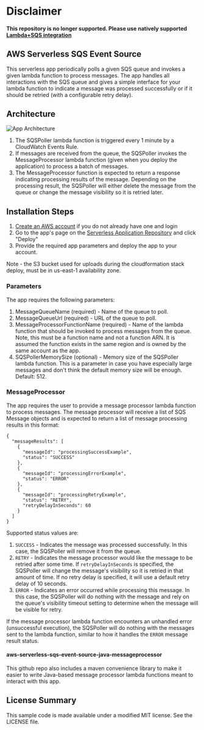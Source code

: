 # Disclaimer

#### This repository is no longer supported. Please use natively supported [Lambda+SQS integration](https://docs.aws.amazon.com/lambda/latest/dg/with-sqs.html)

## AWS Serverless SQS Event Source

This serverless app periodically polls a given SQS queue and invokes a given lambda function to process messages. The app handles all interactions with the SQS queue and gives a simple interface for your lambda function to indicate a message was processed successfully or if it should be retried (with a configurable retry delay).

## Architecture

![App Architecture](https://github.com/awslabs/aws-serverless-sqs-event-source/raw/master/images/app-architecture.png)

1. The SQSPoller lambda function is triggered every 1 minute by a CloudWatch Events Rule.
1. If messages are received from the queue, the SQSPoller invokes the MessageProcessor lambda function (given when you deploy the application) to process a batch of messages.
1. The MessageProcessor function is expected to return a response indicating processing results of the message. Depending on the processing result, the SQSPoller will either delete the message from the queue or change the message visibility so it is retried later.

## Installation Steps

1. [Create an AWS account](https://portal.aws.amazon.com/gp/aws/developer/registration/index.html) if you do not already have one and login
1. Go to the app's page on the [Serverless Application Repository](https://serverlessrepo.aws.amazon.com/applications/arn:aws:serverlessrepo:us-east-1:077246666028:applications~aws-serverless-sqs-event-source) and click "Deploy"
1. Provide the required app parameters and deploy the app to your account.

Note - the S3 bucket used for uploads during the cloudformation stack deploy, must be in us-east-1 availability zone.

### Parameters

The app requires the following parameters:

1. MessageQueueName (required) - Name of the queue to poll.
1. MessageQueueUrl (required) - URL of the queue to poll.
1. MessageProcessorFunctionName (required) - Name of the lambda function that should be invoked to process messages from the queue. Note, this must be a function name and not a function ARN. It is assumed the function exists in the same region and is owned by the same account as the app.
1. SQSPollerMemorySize (optional) - Memory size of the SQSPoller lambda function. This is a parameter in case you have especially large messages and don't think the default memory size will be enough. Default: 512.

### MessageProcessor

The app requires the user to provide a message processor lambda function to process messages. The message processor will receive a list of SQS Message objects and is expected to return a list of message processing results in this format:

```
{
  "messageResults": [
    {
      "messageId": "processingSuccessExample",
      "status": "SUCCESS"
    },
    {
      "messageId": "processingErrorExample",
      "status": "ERROR"
    },
    {
      "messageId": "processingRetryExample",
      "status": "RETRY",
      "retryDelayInSeconds": 60
    }
  ]
}
```

Supported status values are:

1. `SUCCESS` - Indicates the message was processed successfully. In this case, the SQSPoller will remove it from the queue.
1. `RETRY` - Indicates the message processor would like the message to be retried after some time. If `retryDelayInSeconds` is specified, the SQSPoller will change the message's visibility so it is retried in that amount of time. If no retry delay is specified, it will use a default retry delay of 10 seconds.
1. `ERROR` - Indicates an error occurred while processing this message. In this case, the SQSPoller will do nothing with the message and rely on the queue's visibility timeout setting to determine when the message will be visible for retry.

If the message processor lambda function encounters an unhandled error (unsuccessful execution), the SQSPoller will do nothing with the messages sent to the lambda function, similar to how it handles the `ERROR` message result status.

#### aws-serverless-sqs-event-source-java-messageprocessor

This github repo also includes a maven convenience library to make it easier to write Java-based message processor lambda functions meant to interact with this app.

## License Summary

This sample code is made available under a modified MIT license. See the LICENSE file.
